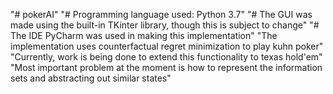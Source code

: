 "# pokerAI"
"# Programming language used: Python 3.7"
"# The GUI was made using the built-in TKinter library, though this is subject to change"
"# The IDE PyCharm was used in making this implementation"
"The implementation uses counterfactual regret minimization to play kuhn poker"
"Currently, work is being done to extend this functionality to texas hold'em"
"Most important problem at the moment is how to represent the information sets and abstracting out similar states"
